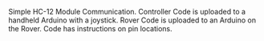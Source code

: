 Simple HC-12 Module Communication. Controller Code is uploaded to a handheld Arduino with a joystick. Rover Code is uploaded to an Arduino on the Rover. Code has instructions on pin locations.
